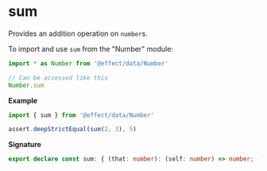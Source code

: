# sum

Provides an addition operation on `number`s.

To import and use `sum` from the "Number" module:

```ts
import * as Number from '@effect/data/Number'

// Can be accessed like this
Number.sum
```

**Example**

```ts
import { sum } from '@effect/data/Number'

assert.deepStrictEqual(sum(2, 3), 5)
```

**Signature**

```ts
export declare const sum: { (that: number): (self: number) => number; (self: number, that: number): number }
```
